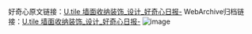 好奇心原文链接：[U.tile 墙面收纳装饰_设计_好奇心日报-](https://www.qdaily.com/articles/3927.html)
WebArchive归档链接：[U.tile 墙面收纳装饰_设计_好奇心日报-](http://web.archive.org/web/20190623153238/https://www.qdaily.com/articles/3927.html)
![image](http://ww3.sinaimg.cn/large/007d5XDply1g3vdkz0uj9j30u02yctu4)